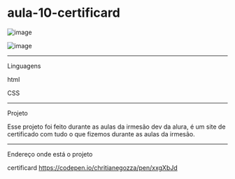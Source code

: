 # aula-10-certificard


![image](https://user-images.githubusercontent.com/72118415/113845932-60ba0d00-976c-11eb-8d8a-1ad3c70a2249.png)


![image](https://user-images.githubusercontent.com/72118415/170618859-f0937958-8261-45f3-b60a-236eea518537.png)


**************************************************************************************************************************
Linguagens 

html

CSS

**************************************************************************************************************************
Projeto


Esse projeto foi feito durante as aulas da irmesão dev da alura, é um site de certificado com tudo o que fizemos durante
as aulas da irmesão.

*************************************************************************************************************************
Endereço onde está o projeto 

certificard
https://codepen.io/chritianegozza/pen/xxgXbJd
